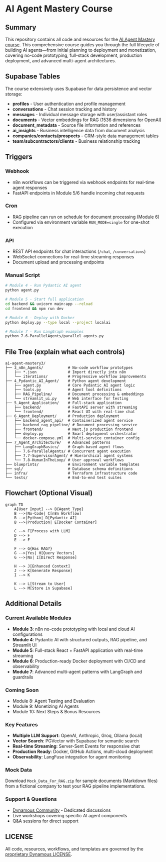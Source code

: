 # AI Agent Mastery Course

## Summary

This repository contains all code and resources for the [AI Agent Mastery course](https://community.dynamous.ai/s/ai-mastery-course/). This comprehensive course guides you through the full lifecycle of building AI agents—from initial planning to deployment and monetization, covering no-code prototyping, full-stack development, production deployment, and advanced multi-agent architectures.

## Supabase Tables

The course extensively uses Supabase for data persistence and vector storage:

- **profiles** - User authentication and profile management
- **conversations** - Chat session tracking and history
- **messages** - Individual message storage with user/assistant roles
- **documents** - Vector embeddings for RAG (1536 dimensions for OpenAI)
- **document_metadata** - Source file information and references
- **ai_insights** - Business intelligence data from document analysis
- **companies/contacts/prospects** - CRM-style data management tables
- **team/subcontractors/clients** - Business relationship tracking

## Triggers

### Webhook
- n8n workflows can be triggered via webhook endpoints for real-time agent responses
- FastAPI endpoints in Module 5/6 handle incoming chat requests

### Cron
- RAG pipeline can run on schedule for document processing (Module 6)
- Configured via environment variable `RUN_MODE=single` for one-shot execution

### API
- REST API endpoints for chat interactions (`/chat`, `/conversations`)
- WebSocket connections for real-time streaming responses
- Document upload and processing endpoints

### Manual Script
```bash
# Module 4 - Run Pydantic AI agent
python agent.py

# Module 5 - Start full application
cd backend && uvicorn main:app --reload
cd frontend && npm run dev

# Module 6 - Deploy with Docker
python deploy.py --type local --project localai

# Module 7 - Run LangGraph examples
python 7.6-ParallelAgents/parallel_agents.py
```

## File Tree (explain what each controls)

```
ai-agent-mastery3/
├── 3_n8n_Agents/           # No-code workflow prototypes
│   ├── *.json              # Import directly into n8n
│   └── iterations/         # Progressive workflow improvements
├── 4_Pydantic_AI_Agent/    # Python agent development
│   ├── agent.py            # Core Pydantic AI agent logic
│   ├── tools.py            # Agent tool definitions
│   ├── RAG_Pipeline/       # Document processing & embeddings
│   └── streamlit_ui.py     # Web interface for testing
├── 5_Agent_Application/    # Full-stack application
│   ├── backend/            # FastAPI server with streaming
│   └── frontend/           # React UI with real-time chat
├── 6_Agent_Deployment/     # Production deployment
│   ├── backend_agent_api/  # Containerized agent service
│   ├── backend_rag_pipeline/ # Document processing service
│   ├── frontend/           # Next.js production frontend
│   ├── deploy.py           # Smart deployment orchestrator
│   └── docker-compose.yml  # Multi-service container config
├── 7_Agent_Architecture/   # Advanced patterns
│   ├── LangGraphBasics/    # Graph-based agent flows
│   ├── 7.6-ParallelAgents/ # Concurrent agent execution
│   ├── 7.7-SupervisorAgent/ # Hierarchical agent systems
│   └── 7.8-HumanInTheLoop/ # User approval workflows
├── blueprints/             # Environment variable templates
├── sql/                    # Database schema definitions
├── infra/                  # Terraform infrastructure code
└── tests/                  # End-to-end test suites
```

## Flowchart (Optional Visual)

```mermaid
graph TD
    A[User Input] --> B{Agent Type}
    B -->|No-Code| C[n8n Workflow]
    B -->|Python| D[Pydantic AI]
    B -->|Production| E[Docker Container]

    C --> F[Process with LLM]
    D --> F
    E --> F

    F --> G{Has RAG?}
    G -->|Yes| H[Query Vectors]
    G -->|No| I[Direct Response]

    H --> J[Enhanced Context]
    J --> K[Generate Response]
    I --> K

    K --> L[Stream to User]
    L --> M[Store in Supabase]
```

## Additional Details

### Current Available Modules

- **Module 3**: n8n no-code prototyping with local and cloud AI configurations
- **Module 4**: Pydantic AI with structured outputs, RAG pipeline, and Streamlit UI
- **Module 5**: Full-stack React + FastAPI application with real-time streaming
- **Module 6**: Production-ready Docker deployment with CI/CD and observability
- **Module 7**: Advanced multi-agent patterns with LangGraph and guardrails

### Coming Soon

- Module 8: Agent Testing and Evaluation
- Module 9: Monetizing AI Agents
- Module 10: Next Steps & Bonus Resources

### Key Features

- **Multiple LLM Support**: OpenAI, Anthropic, Groq, Ollama (local)
- **Vector Search**: PGVector with Supabase for semantic search
- **Real-time Streaming**: Server-Sent Events for responsive chat
- **Production Ready**: Docker, GitHub Actions, multi-cloud deployment
- **Observability**: LangFuse integration for agent monitoring

### Mock Data

Download `Mock_Data_For_RAG.zip` for sample documents (Markdown files) from a fictional company to test your RAG pipeline implementations.

### Support & Questions

- [Dynamous Community](https://community.dynamous.ai) - Dedicated discussions
- Live workshops covering specific AI agent components
- Q&A sessions for direct support

## LICENSE

All code, resources, workflows, and templates are governed by the [proprietary Dynamous LICENSE](LICENSE).